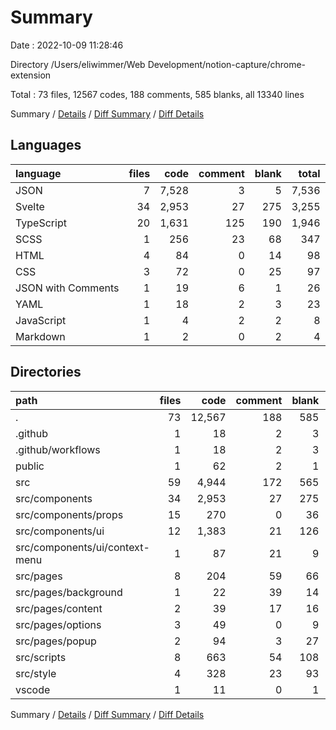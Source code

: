 # Summary

Date : 2022-10-09 11:28:46

Directory /Users/eliwimmer/Web Development/notion-capture/chrome-extension

Total : 73 files,  12567 codes, 188 comments, 585 blanks, all 13340 lines

Summary / [Details](details.md) / [Diff Summary](diff.md) / [Diff Details](diff-details.md)

## Languages
| language | files | code | comment | blank | total |
| :--- | ---: | ---: | ---: | ---: | ---: |
| JSON | 7 | 7,528 | 3 | 5 | 7,536 |
| Svelte | 34 | 2,953 | 27 | 275 | 3,255 |
| TypeScript | 20 | 1,631 | 125 | 190 | 1,946 |
| SCSS | 1 | 256 | 23 | 68 | 347 |
| HTML | 4 | 84 | 0 | 14 | 98 |
| CSS | 3 | 72 | 0 | 25 | 97 |
| JSON with Comments | 1 | 19 | 6 | 1 | 26 |
| YAML | 1 | 18 | 2 | 3 | 23 |
| JavaScript | 1 | 4 | 2 | 2 | 8 |
| Markdown | 1 | 2 | 0 | 2 | 4 |

## Directories
| path | files | code | comment | blank | total |
| :--- | ---: | ---: | ---: | ---: | ---: |
| . | 73 | 12,567 | 188 | 585 | 13,340 |
| .github | 1 | 18 | 2 | 3 | 23 |
| .github/workflows | 1 | 18 | 2 | 3 | 23 |
| public | 1 | 62 | 2 | 1 | 65 |
| src | 59 | 4,944 | 172 | 565 | 5,681 |
| src/components | 34 | 2,953 | 27 | 275 | 3,255 |
| src/components/props | 15 | 270 | 0 | 36 | 306 |
| src/components/ui | 12 | 1,383 | 21 | 126 | 1,530 |
| src/components/ui/context-menu | 1 | 87 | 21 | 9 | 117 |
| src/pages | 8 | 204 | 59 | 66 | 329 |
| src/pages/background | 1 | 22 | 39 | 14 | 75 |
| src/pages/content | 2 | 39 | 17 | 16 | 72 |
| src/pages/options | 3 | 49 | 0 | 9 | 58 |
| src/pages/popup | 2 | 94 | 3 | 27 | 124 |
| src/scripts | 8 | 663 | 54 | 108 | 825 |
| src/style | 4 | 328 | 23 | 93 | 444 |
| vscode | 1 | 11 | 0 | 1 | 12 |

Summary / [Details](details.md) / [Diff Summary](diff.md) / [Diff Details](diff-details.md)